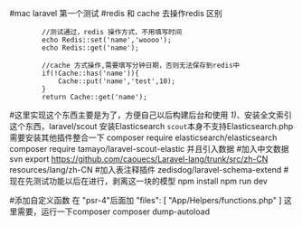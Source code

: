 #mac laravel 第一个测试
#redis 和 cache 去操作redis 区别
    
            //测试通过，redis 操作方式，不用填写时间
            echo Redis::set('name','woooo');
            echo Redis::get('name');
    
            //cache 方式操作,需要填写分钟日期，否则无法保存到redis中
            if(!Cache::has('name')){
                Cache::put('name','test',10);
            }
            return Cache::get('name');
#这里实现这个东西主要是为了，方便自己以后构建后台和使用
    _1)_、安装全文索引这个东西，laravel/scout
      安装Elasticsearch
      `scout`本身不支持Elasticsearch.php 需要安装其他插件整合一下
        composer require elasticsearch/elasticsearch
        composer require tamayo/laravel-scout-elastic
        并且引入数据
#加入中文数据
    svn export https://github.com/caouecs/Laravel-lang/trunk/src/zh-CN resources/lang/zh-CN
#加入表注释插件
     zedisdog/laravel-schema-extend
#现在先测试功能以后在进行，剥离这一块的模型
    npm install
    npm run dev 
    
#添加自定义函数
        在 "psr-4"后面加
        "files": [
            "App/Helpers/functions.php"
        ]
       这里需要，运行一下composer
       composer dump-autoload 

